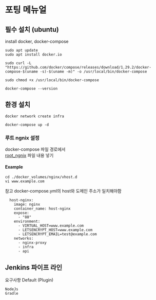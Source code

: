 # 포팅 메뉴얼
## 필수 설치 (ubuntu)
install docker, docker-compose
```
sudo apt update
sudo apt install docker.io

sudo curl -L "https://github.com/docker/compose/releases/download/1.29.2/docker-compose-$(uname -s)-$(uname -m)" -o /usr/local/bin/docker-compose

sudo chmod +x /usr/local/bin/docker-compose

docker-compose --version
```
## 환경 설치
```
docker network create infra

docker-compose up -d
```

### 루트 ngnix 설정
docker-compose 파일 경로에서<br>
[root_ngnix](root_ngnix) 파일 내용 넣기
#### Example
```
cd ./docker_volumes/nginx/vhost.d
vi www.example.com
```

참고 docker-compose.yml의 host와 도메인 주소가 일치해야함
```
  host-nginx:
    image: nginx
    container_name: host-nginx
    expose:
      - "80"
    environment:
      - VIRTUAL_HOST=www.example.com
      - LETSENCRYPT_HOST=www.example.com
      - LETSENCRYPT_EMAIL=test@example.com
    networks:
      - nginx-proxy
      - infra
      - api
```

## Jenkins 파이프 라인
요구사항 Default (Plugin)
```
NodeJs
Gradle
```
